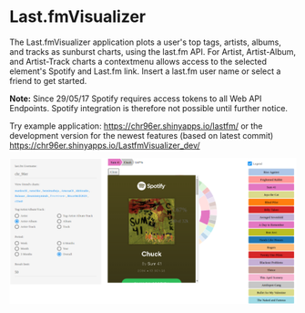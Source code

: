 # Last.fmVisualizer

The Last.fmVisualizer application plots a user's top tags, artists, albums, and tracks as sunburst charts, using the last.fm API. For Artist, Artist-Album, and Artist-Track charts a contextmenu allows access to the selected element's Spotify and Last.fm link. Insert a last.fm user name or select a friend to get started.

<b>Note:</b> Since 29/05/17 Spotify requires access tokens to all Web API Endpoints. Spotify integration is therefore not possible until further notice.

Try example application: https://chr96er.shinyapps.io/lastfm/
or the development version for the newest features (based on latest commit) 
https://chr96er.shinyapps.io/LastfmVisualizer_dev/


![alt tag](https://raw.githubusercontent.com/Chr96er/Last.fmVisualizer/master/inst/application/www/images/README.png)
